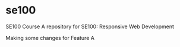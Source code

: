 # se100
SE100 Course
A repository for SE100: Responsive Web Development

Making some changes for Feature A